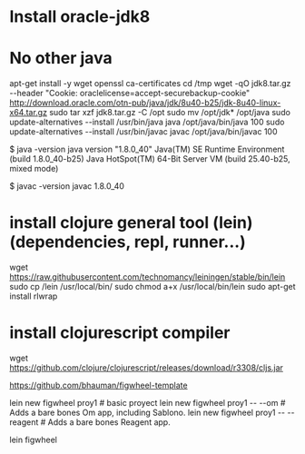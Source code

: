 # Install oracle-jdk8
# No other java

apt-get install -y wget openssl ca-certificates
cd /tmp
wget -qO jdk8.tar.gz --header "Cookie: oraclelicense=accept-securebackup-cookie" http://download.oracle.com/otn-pub/java/jdk/8u40-b25/jdk-8u40-linux-x64.tar.gz
sudo tar xzf jdk8.tar.gz -C /opt
sudo mv /opt/jdk* /opt/java
sudo update-alternatives --install /usr/bin/java java /opt/java/bin/java 100
sudo update-alternatives --install /usr/bin/javac javac /opt/java/bin/javac 100

$ java -version
java version "1.8.0_40"
Java(TM) SE Runtime Environment (build 1.8.0_40-b25)
Java HotSpot(TM) 64-Bit Server VM (build 25.40-b25, mixed mode)

$ javac -version
javac 1.8.0_40


# install clojure general tool (lein) (dependencies, repl, runner...)
wget https://raw.githubusercontent.com/technomancy/leiningen/stable/bin/lein
sudo cp /lein /usr/local/bin/
sudo chmod a+x /usr/local/bin/lein
sudo apt-get install rlwrap


# install clojurescript compiler
wget https://github.com/clojure/clojurescript/releases/download/r3308/cljs.jar


https://github.com/bhauman/figwheel-template


lein new figwheel proy1 # basic proyect
lein new figwheel proy1 -- --om # Adds a bare bones Om app, including Sablono.
lein new figwheel proy1 -- --reagent # Adds a bare bones Reagent app.

lein figwheel 

